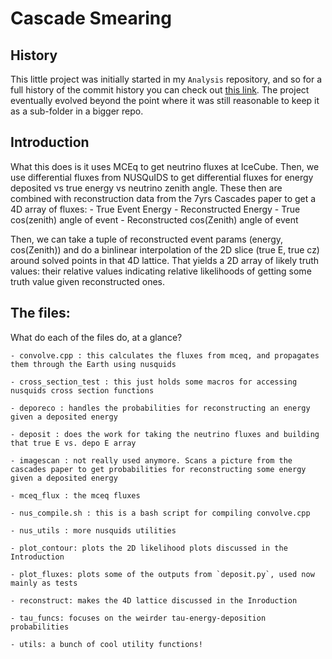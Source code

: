 # Cascade Smearing

## History

This little project was initially started in my `Analysis` repository, and so for a full history of the commit history you can check out [this link](https://github.com/BenSmithers/Analysis/tree/master/nusquids_stuff/convolve). 
The project eventually evolved beyond the point where it was still reasonable to keep it as a sub-folder in a bigger repo. 

## Introduction

What this does is it uses MCEq to get neutrino fluxes at IceCube. 
Then, we use differential fluxes from NUSQuIDS to get differential fluxes for energy deposited vs true energy vs neutrino zenith angle. 
These then are combined with reconstruction data from the 7yrs Cascades paper to get a 4D array of fluxes:
    - True Event Energy
    - Reconstructed Energy
    - True cos(zenith) angle of event
    - Reconstructed cos(Zenith) angle of event

Then, we can take a tuple of reconstructed event params (energy, cos(Zenith)) and do a binlinear interpolation of the 2D slice (true E, true cz) around solved points in that 4D lattice. That yields a 2D array of likely truth values: their relative values indicating relative likelihoods of getting some truth value given reconstructed ones. 

## The files:

What do each of the files do, at a glance? 

    - convolve.cpp : this calculates the fluxes from mceq, and propagates them through the Earth using nusquids

    - cross_section_test : this just holds some macros for accessing nusquids cross section functions

    - deporeco : handles the probabilities for reconstructing an energy given a deposited energy 

    - deposit : does the work for taking the neutrino fluxes and building that true E vs. depo E array 

    - imagescan : not really used anymore. Scans a picture from the cascades paper to get probabilities for reconstructing some energy given a deposited energy 

    - mceq_flux : the mceq fluxes

    - nus_compile.sh : this is a bash script for compiling convolve.cpp

    - nus_utils : more nusquids utilities 

    - plot_contour: plots the 2D likelihood plots discussed in the Introduction

    - plot_fluxes: plots some of the outputs from `deposit.py`, used now mainly as tests 

    - reconstruct: makes the 4D lattice discussed in the Inroduction 

    - tau_funcs: focuses on the weirder tau-energy-deposition probabilities 

    - utils: a bunch of cool utility functions! 

